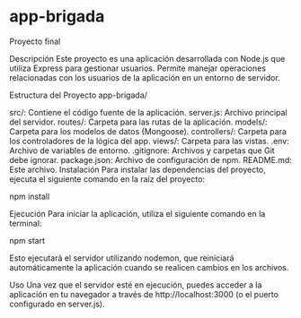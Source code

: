 
# app-brigada
Proyecto final

Descripción
Este proyecto es una aplicación desarrollada con Node.js que utiliza Express para gestionar usuarios. Permite manejar operaciones relacionadas con los usuarios de la aplicación en un entorno de servidor.

Estructura del Proyecto
app-brigada/

src/: Contiene el código fuente de la aplicación.
server.js: Archivo principal del servidor.
routes/: Carpeta para las rutas de la aplicación.
models/: Carpeta para los modelos de datos (Mongoose).
controllers/: Carpeta para los controladores de la lógica del app.
views/: Carpeta para las vistas.
.env: Archivo de variables de entorno.
.gitignore: Archivos y carpetas que Git debe ignorar.
package.json: Archivo de configuración de npm.
README.md: Este archivo.
Instalación
Para instalar las dependencias del proyecto, ejecuta el siguiente comando en la raíz del proyecto:

npm install

Ejecución
Para iniciar la aplicación, utiliza el siguiente comando en la terminal:

npm start

Esto ejecutará el servidor utilizando nodemon, que reiniciará automáticamente la aplicación cuando se realicen cambios en los archivos.

Uso
Una vez que el servidor esté en ejecución, puedes acceder a la aplicación en tu navegador a través de http://localhost:3000 (o el puerto configurado en server.js).